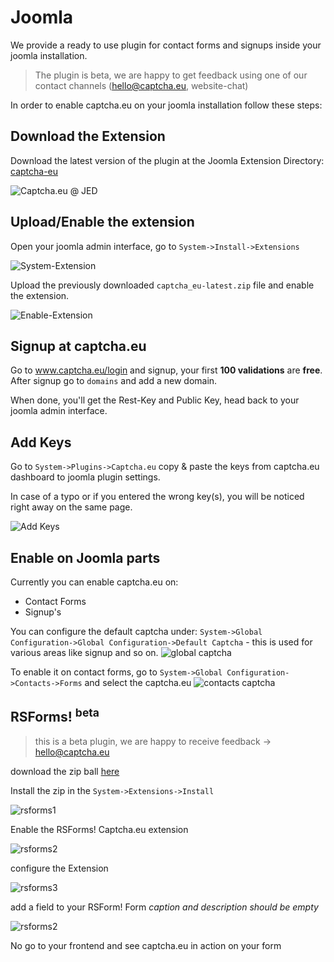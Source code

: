 # Joomla

We provide a ready to use plugin for contact forms and signups inside your joomla installation.<br />
> The plugin is beta, we are happy to get feedback using one of our contact channels (hello@captcha.eu, website-chat)

In order to enable captcha.eu on your joomla installation follow these steps:


## Download the Extension

Download the latest version of the plugin at the Joomla Extension Directory: <a href='https://extensions.joomla.org/extension/access-a-security/captcha-eu/'>captcha-eu</a>

![Captcha.eu @ JED](files/joomla/captcha-eu-joomla-jed1.png)

## Upload/Enable the extension
Open your joomla admin interface, go to `System->Install->Extensions`

![System-Extension](files/joomla/s1.png)


Upload the previously downloaded `captcha_eu-latest.zip`</a> file and enable the extension.

![Enable-Extension](files/joomla/s2.png)


## Signup at captcha.eu
Go to www.captcha.eu/login and signup, your first **100 validations** are **free**.<br />
After signup go to `domains`  and add a new domain.

When done, you&apos;ll get the Rest-Key and Public Key, head back to your joomla admin interface.

## Add Keys

Go to `System->Plugins->Captcha.eu` copy & paste the keys from captcha.eu dashboard to joomla plugin settings.

In case of a typo or if you entered the wrong key(s), you will be noticed right away on the same page.

![Add Keys](files/joomla/s3.png)


## Enable on Joomla parts

Currently you can enable captcha.eu on:

  - Contact Forms
  - Signup's

You can configure the default captcha under: `System->Global Configuration->Global Configuration->Default Captcha` - this is used for various areas like signup and so on.
![global captcha](files/joomla/s4.png)


To enable it on contact forms, go to `System->Global Configuration->Contacts->Forms`  and select the captcha.eu
![contacts captcha](files/joomla/s5.png)


## RSForms! <sup>**beta**</sup>
> this is a beta plugin, we are happy to receive feedback -> hello@captcha.eu


download the zip ball <a href='files/joomla/rsfpcaptchaeu.zip'>here</a>

Install the zip  in the `System->Extensions->Install`

![rsforms1](files/joomla/rsforms1.png)


Enable the RSForms! Captcha.eu extension

![rsforms2](files/joomla/rsforms2.png)

configure the Extension

![rsforms3](files/joomla/rsforms3.png)

add a field to your RSForm! Form
*caption and description should be empty*

![rsforms2](files/joomla/rsforms4.png)


No go to your frontend and see captcha.eu in action on your form



